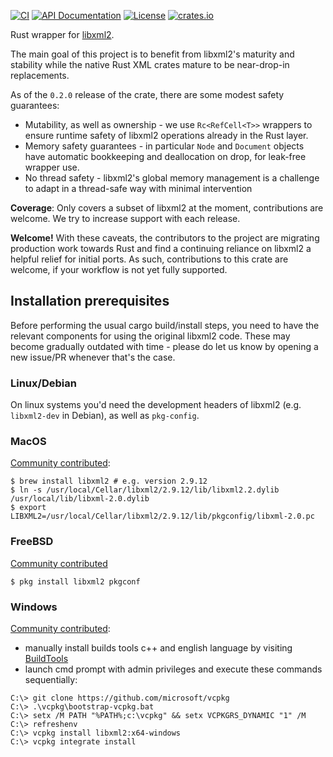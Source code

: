 [![CI](https://github.com/KWARC/rust-libxml/actions/workflows/CI.yml/badge.svg?branch=master)](https://github.com/KWARC/rust-libxml/actions/workflows/CI.yml)
[![API Documentation](https://img.shields.io/badge/docs-API-blue.svg)](http://KWARC.github.io/rust-libxml/libxml/index.html)
[![License](http://img.shields.io/badge/license-MIT-blue.svg)](https://raw.githubusercontent.com/KWARC/rust-libxml/master/LICENSE)
[![crates.io](https://img.shields.io/crates/v/libxml.svg)](https://crates.io/crates/libxml)

Rust wrapper for [libxml2](http://xmlsoft.org/).

The main goal of this project is to benefit from libxml2's maturity and stability while the native Rust XML crates mature to be near-drop-in replacements.

As of the `0.2.0` release of the crate, there are some modest safety guarantees:

 * Mutability, as well as ownership - we use `Rc<RefCell<T>>` wrappers to ensure runtime safety of libxml2 operations already in the Rust layer.
 * Memory safety guarantees - in particular `Node` and `Document` objects have automatic bookkeeping and deallocation on drop, for leak-free wrapper use.
 * No thread safety - libxml2's global memory management is a challenge to adapt in a thread-safe way with minimal intervention

**Coverage**: Only covers a subset of libxml2 at the moment, contributions are welcome. We try to increase support with each release.

**Welcome!** With these caveats, the contributors to the project are migrating production work towards Rust and find a continuing reliance on libxml2 a helpful relief for initial ports. As such, contributions to this crate are welcome, if your workflow is not yet fully supported.

## Installation prerequisites

Before performing the usual cargo build/install steps, you need to have the relevant components for using the original libxml2 code. These may become gradually outdated with time - please do let us know by opening a new issue/PR whenever that's the case.

### Linux/Debian

On linux systems you'd need the development headers of libxml2 (e.g. `libxml2-dev` in Debian), as well as `pkg-config`.

### MacOS
[Community contributed](https://github.com/KWARC/rust-libxml/issues/88#issuecomment-890876895):

```
$ brew install libxml2 # e.g. version 2.9.12 
$ ln -s /usr/local/Cellar/libxml2/2.9.12/lib/libxml2.2.dylib /usr/local/lib/libxml-2.0.dylib
$ export LIBXML2=/usr/local/Cellar/libxml2/2.9.12/lib/pkgconfig/libxml-2.0.pc
```

### FreeBSD
[Community contributed](https://github.com/KWARC/rust-libxml/issues/130#issuecomment-1976348349)

```
$ pkg install libxml2 pkgconf
```

### Windows

[Community contributed](https://github.com/KWARC/rust-libxml/issues/81#issuecomment-760364976):

* manually install builds tools c++ and english language by visiting [BuildTools](https://visualstudio.microsoft.com/fr/thank-you-downloading-visual-studio/?sku=BuildTools&rel=16)
* launch cmd prompt with admin privileges and execute these commands sequentially:
```
C:\> git clone https://github.com/microsoft/vcpkg
C:\> .\vcpkg\bootstrap-vcpkg.bat
C:\> setx /M PATH "%PATH%;c:\vcpkg" && setx VCPKGRS_DYNAMIC "1" /M
C:\> refreshenv
C:\> vcpkg install libxml2:x64-windows
C:\> vcpkg integrate install
```
